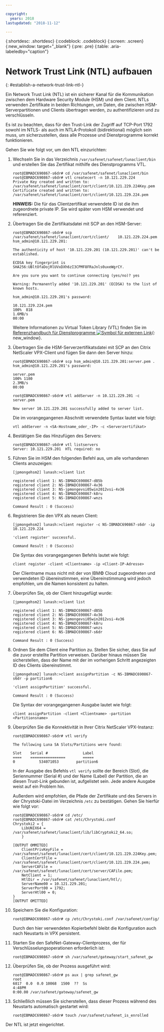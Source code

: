 ```yaml
---

copyright:
  years: 2018
lastupdated: "2018-11-12"

---
```


{:shortdesc: .shortdesc}
{:codeblock: .codeblock}
{:screen: .screen}
{:new_window: target="_blank"}
{:pre: .pre}
{:table: .aria-labeledby="caption"}

# Network Trust Link (NTL) aufbauen
{: #establish-a-network-trust-link-ntl-}

Ein Network Trust Link (NTL) ist ein sicherer Kanal für die Kommunikation zwischen dem Hardware Security Module (HSM) und dem Client. NTLs verwenden Zertifikate in beiden Richtungen, um Daten, die zwischen HSM-Serverpartitionen und Clients übertragen werden, zu authentifizieren und zu verschlüsseln.

Es ist zu beachten, dass für den Trust-Link der Zugriff auf TCP-Port 1792 sowohl im NTLS- als auch im NTLA-Protokoll (bidirektional) möglich sein muss, um sicherzustellen, dass alle Prozesse und Dienstprogramme korrekt funktionieren.

Gehen Sie wie folgt vor, um den NTL einzurichten:

1.	Wechseln Sie in das Verzeichnis `/var/safenet/safenet/lunaclient/bin` und erstellen Sie das Zertifikat mithilfe des Dienstprogramms VTL.

	```
	root@IBMADC690867-s6dr# cd /var/safenet/safenet/lunaclient/bin
	root@IBMADC690867-s6dr# vtl createcert -n 10.121.229.224
	Private Key created and written to: /var/safenet/safenet/lunaclient/cert/client/10.121.229.224Key.pem
	Certificate created and written to: /var/safenet/safenet/lunaclient/cert/client/10.121.229.224.pem
	```

	**HINWEIS:** Die für das Clientzertifikat verwendete ID ist die ihm zugeordnete private IP. Sie wird später vom HSM verwendet und referenziert.

2. Übertragen Sie die Zertifikatsdatei mit SCP an den HSM-Server:

	```
	root@IBMADC690867-s6dr# scp /var/safenet/safenet/lunaclient/cert/client/	10.121.229.224.pem hsm_admin@10.121.229.201:

	The authenticity of host '10.121.229.201 (10.121.229.201)' can't be established.

	ECDSA key fingerprint is SHA256:UBltOfaDojRlUVxDXh6zI3CPMF8FRaJnls0uxeWgrCY.

	Are you sure you want to continue connecting (yes/no)? yes

	Warning: Permanently added '10.121.229.201' (ECDSA) to the list of known hosts.

	hsm_admin@10.121.229.201's password:

	10.121.229.224.pem                                                 
	100%  818     	
	1.6MB/s   
	00:00
	```

	Weitere Informationen zu Virtual Token Library (VTL) finden Sie im [Referenzhandbuch für Dienstprogramme ![Symbol für externen Link](../../icons/launch-glyph.svg "Symbol für externen Link")](https://public.dhe.ibm.com/cloud/bluemix/network/vpx/utilities_reference_guide.pdf){: new_window}.

3.	Übertragen Sie die HSM-Serverzertifikatsdatei mit SCP an den Citrix NetScaler VPX-Client und fügen Sie dann den Server hinzu:

	```
	root@IBMADC690867-s6dr# scp hsm_admin@10.121.229.201:server.pem .
	hsm_admin@10.121.229.201's password:

	server.pem                                                         
	100% 1180     	
	2.3MB/s   
	00:00

	root@IBMADC690867-s6dr# vtl addServer -n 10.121.229.201 -c server.pem

	New server 10.121.229.201 successfully added to server list.
	```

	Die im vorangegangenen Abschnitt verwendete Syntax lautet wie folgt:

	```
	vtl addServer -n <SA-Hostname_oder_-IP> -c <Serverzertifikat>
	```

3. Bestätigen Sie das Hinzufügen des Servers:

	```
	root@IBMADC690867-s6dr# vtl listservers
	Server: 10.121.229.201  HTL required: no
	```

4.	Führen Sie im HSM den folgenden Befehl aus, um alle vorhandenen Clients anzuzeigen:

	```
	[jpmongehsm2] lunash:>client list

	registered client 1: NS-IBMADC690867-d85b
	registered client 2: NS-IBMADC690867-4v36
	registered client 3: NS-jpmongevsi05win2012vsi-4v36
	registered client 4: NS-IBMADC690867-k8ru
	registered client 5: NS-IBMADC690867-wnzs

	Command Result : 0 (Success)
	```

5.	Registrieren Sie den VPX als neuen Client:

	```
	[jpmongehsm2] lunash:>client register -c NS-IBMADC690867-s6dr -ip 10.121.229.224

	'client register' successful.

	Command Result : 0 (Success)
	```

	Die Syntax des vorangegangenen Befehls lautet wie folgt:

	```
	client register -client <Clientname> -ip <Client-IP-Adresse>
	```

	Der Clientname muss nicht mit der von IBM© Cloud zugeordneten und verwendeten ID übereinstimmen, eine Übereinstimmung wird jedoch empfohlen, um die Namen konsistent zu halten.

6. Überprüfen Sie, ob der Client hinzugefügt wurde:

	```
	[jpmongehsm2] lunash:>client list

	registered client 1: NS-IBMADC690867-d85b
	registered client 2: NS-IBMADC690867-4v36
	registered client 3: NS-jpmongevsi05win2012vsi-4v36
	registered client 4: NS-IBMADC690867-k8ru
	registered client 5: NS-IBMADC690867-wnzs
	registered client 6: NS-IBMADC690867-s6dr

	Command Result : 0 (Success)
	```

7. Ordnen Sie dem Client eine Partition zu. Stellen Sie sicher, dass Sie auf die zuvor erstellte Partition verweisen. Darüber hinaus müssen Sie sicherstellen, dass der Name mit der im vorherigen Schritt angezeigten ID des Clients übereinstimmt.

	```
	[jpmongehsm2] lunash:>client assignPartition -c NS-IBMADC690867-s6dr -p partition6

	'client assignPartition' successful.

	Command Result : 0 (Success)
	```

	Die Syntax der vorangegangenen Ausgabe lautet wie folgt:

	```
	client assignPartition -client <Clientname> -partition <Partitionsname>
	```

8.	Überprüfen Sie die Konnektivität in Ihrer Citrix NetScaler VPX-Instanz:

	```
	root@IBMADC690867-s6dr# vtl verify

	The following Luna SA Slots/Partitions were found:

	Slot    Serial #                Label
	====    ================        =====
	0           534071053        partition6
	```

	In der Ausgabe des Befehls `vtl verify` sollte der Bereich (Slot), die Seriennummer (Serial #) und der Name (Label) der Partition, die an diesen Trust-Link gebunden ist, aufgelistet sein. Jede andere Ausgabe weist auf ein Problem hin.

	Außerdem wird empfohlen, die Pfade der Zertifikate und des Servers in der Chrystoki-Datei im Verzeichnis `/etc` zu bestätigen. Gehen Sie hierfür wie folgt vor:

	```
	root@IBMADC690867-s6dr# cd /etc/
	root@IBMADC690867-s6dr# cat /etc/Chrystoki.conf
	Chrystoki2 = {
		LibUNIX64 = /var/safenet/safenet/lunaclient/lib/libCryptoki2_64.so;
		}

	[OUTPUT OMMITED]
		ClientPrivKeyFile = /var/safenet/safenet/lunaclient/cert/client/10.121.229.224Key.pem;
		ClientCertFile = /var/safenet/safenet/lunaclient/cert/client/10.121.229.224.pem;
		ServerCAFile = /var/safenet/safenet/lunaclient/cert/server/CAFile.pem;
		NetClient = 1;
		HtlDir = /var/safenet/safenet/lunaclient/htl/;
		ServerName00 = 10.121.229.201;
		ServerPort00 = 1792;
		ServerHtl00 = 0;
	}
	[OUTPUT OMITTED]
	```

9.	Speichern Sie die Konfiguration:

	```
	root@IBMADC690867-s6dr# cp /etc/Chrystoki.conf /var/safenet/config/
	```

	Durch den hier verwendeten Kopierbefehl bleibt die Konfiguration auch nach Neustarts in VPX persistent.

10.	Starten Sie den SafeNet-Gateway-Clientprozess, der für Verschlüsselungsoperationen erforderlich ist:

	```
	root@IBMADC690867-s6dr# sh /var/safenet/gateway/start_safenet_gw
	```

11. Überprüfen Sie, ob der Prozess ausgeführt wird:

	```
	root@IBMADC690867-s6dr# ps aux | grep safenet_gw
	root       
	6817  0.0  0.0 10068  1500  ??  Ss    
	4:48PM   
	0:00.00 /var/safenet/gateway/safenet_gw
	```

12. Schließlich müssen Sie sicherstellen, dass dieser Prozess während des Neustarts automatisch gestartet wird:

	```
	root@IBMADC690867-s6dr# touch /var/safenet/safenet_is_enrolled
	```

Der NTL ist jetzt eingerichtet.
